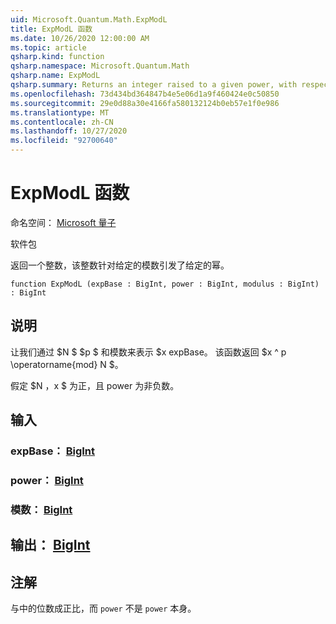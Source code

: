 ```yaml
---
uid: Microsoft.Quantum.Math.ExpModL
title: ExpModL 函数
ms.date: 10/26/2020 12:00:00 AM
ms.topic: article
qsharp.kind: function
qsharp.namespace: Microsoft.Quantum.Math
qsharp.name: ExpModL
qsharp.summary: Returns an integer raised to a given power, with respect to a given modulus.
ms.openlocfilehash: 73d434bd364847b4e5e06d1a9f460424e0c50850
ms.sourcegitcommit: 29e0d88a30e4166fa580132124b0eb57e1f0e986
ms.translationtype: MT
ms.contentlocale: zh-CN
ms.lasthandoff: 10/27/2020
ms.locfileid: "92700640"
---
```

# <a name="expmodl-function"></a>ExpModL 函数

命名空间： [Microsoft 量子](xref:Microsoft.Quantum.Math)

软件包 [](https://nuget.org/packages/)


返回一个整数，该整数针对给定的模数引发了给定的幂。

```qsharp
function ExpModL (expBase : BigInt, power : BigInt, modulus : BigInt) : BigInt
```


## <a name="description"></a>说明

让我们通过 $N $ $p $ 和模数来表示 $x expBase。
该函数返回 $x ^ p \operatorname{mod} N $。

假定 $N $，$x $ 为正，且 power 为非负数。

## <a name="input"></a>输入

### <a name="expbase--bigint"></a>expBase： [BigInt](xref:microsoft.quantum.lang-ref.bigint)




### <a name="power--bigint"></a>power： [BigInt](xref:microsoft.quantum.lang-ref.bigint)




### <a name="modulus--bigint"></a>模数： [BigInt](xref:microsoft.quantum.lang-ref.bigint)





## <a name="output--bigint"></a>输出： [BigInt](xref:microsoft.quantum.lang-ref.bigint)



## <a name="remarks"></a>注解

与中的位数成正比，而 `power` 不是 `power` 本身。